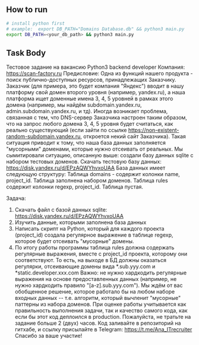 ## How to run
```bash
# install python first
# example:  export DB_PATH="Domains Database.db" && python3 main.py
export DB_PATH=<your_db_path> && python3 main.py
```

## Task Body

Тестовое задание на вакансию Python3 backend developer Компания: https://scan-factory.ru
Предисловие: Одна из функций нашего продукта - поиск публично-доступных ресурсов, принадлежащих 
Заказчику. Заказчик (для примера, это будет компания "Яндекс") вводит в нашу платформу свой домен
второго уровня (например, yandex.ru), а наша платформа ищет доменные имена 3, 4, 5 уровней в рамках 
этого домена (например, мы найдём subdomain.yandex.ru, admin.subdomain.yandex.ru, и тд).
Иногда возникает проблема, связанная с тем, что DNS-сервер Заказчика настроен таким образом, что на 
запрос любого домена 3, 4, 5 уровня будет считаться, как реально существующий (если зайти по 
ссылке https://non-existent-random-subdomain.yandex.ru, откроется некий сайт Заказчика). 
Такая ситуация приводит к тому, что наша база данных заполняется "мусорными" доменами, 
которые нужно отсеивать от реальных.
Мы сымитировали ситуацию, описанную выше: создали базу данных sqlite с набором тестовых доменов.
Скачать тестовую базу данных: https://disk.yandex.ru/d/EPzAQWYhvxoUAA
База данных имеет следующую структуру:
Таблица domains - содержит колонки name, project_id. Таблица заполнена набором доменов. Таблица
rules содержит колонки regexp, project_id. Таблица пустая.

Задача:

1. Скачать файл с базой данных sqlite: https://disk.yandex.ru/d/EPzAQWYhvxoUAA
2. Изучить данные, которыми заполнена база данных
3. Написать скрипт на Python, который для каждого проекта (project_id) создала регулярное выражение в таблице regexp, которое будет отсеивать "мусорные" домены.
4. По итогу работы программы таблица rules должна содержать регулярные выражения, вместе с project_id проекта, которому они соответствуют. То есть, на выходе в БД должны оказаться регулярки, отсеивающие домены вида *.sub.yyy.com и *static.developer.xxx.com
   Важно: не нужно хардкодить регулярные выражения на основе предоставленных данных (например, не нужно хардкодить правило "[a-z].sub.yyy.com"). Мы ждём от вас обобщенное решение, которое работало бы на любом наборе входных данных -- т.е. алгоритм, который вычленит "мусорные" паттерны из набора доменов.
   При оценке работы учитывается как правильность выполнения задачи, так и качество самого кода, как если бы этот код деплоился в production.
   Пожалуйста, не тратьте на задание больше 2 (двух) часов.
   Код заливайте в репозиторий на гитхабе, и ссылку присылайте в Telegram: https://t.me/Ana_ITrecruiter
   Спасибо за ваше участие!